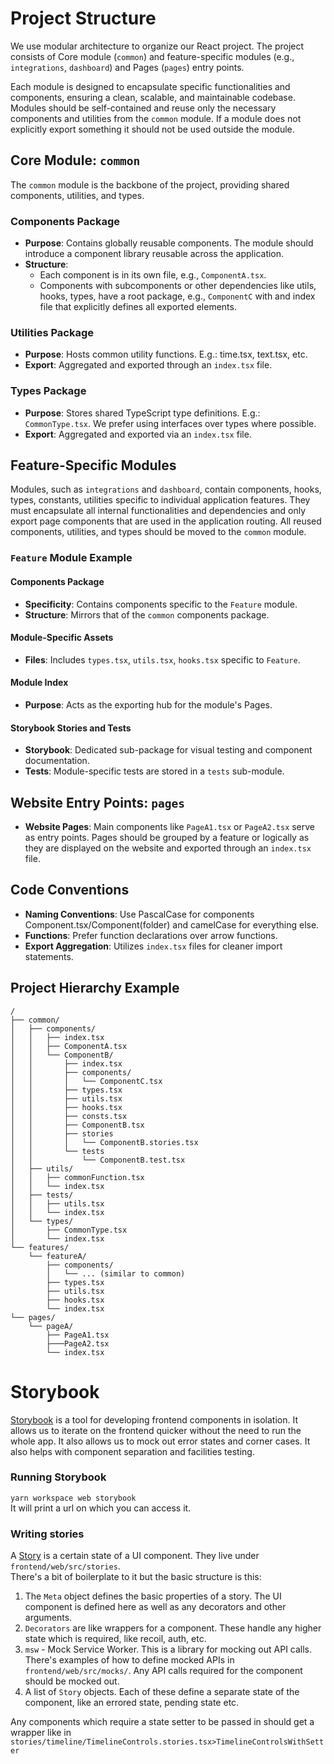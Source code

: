 # Project Structure

We use modular architecture to organize our React project. The project consists of Core module (`common`) and
feature-specific modules (e.g., `integrations`, `dashboard`) and Pages (`pages`) entry points.

Each module is designed to encapsulate specific functionalities and components, ensuring a clean, scalable, and
maintainable codebase. Modules should be self-contained and reuse only the necessary components and utilities from
the `common` module. If a module does not explicitly export something it should not be used outside the module.

## Core Module: `common`

The `common` module is the backbone of the project, providing shared components, utilities, and types.

### Components Package

- **Purpose**: Contains globally reusable components. The module should introduce a component library reusable across
  the application.
- **Structure**:
  - Each component is in its own file, e.g., `ComponentA.tsx`.
  - Components with subcomponents or other dependencies like utils, hooks, types, have a root package,
    e.g., `ComponentC` with and index file that explicitly defines all exported elements.

### Utilities Package

- **Purpose**: Hosts common utility functions. E.g.: time.tsx, text.tsx, etc.
- **Export**: Aggregated and exported through an `index.tsx` file.

### Types Package

- **Purpose**: Stores shared TypeScript type definitions. E.g.: `CommonType.tsx`. We prefer using interfaces over types
  where possible.
- **Export**: Aggregated and exported via an `index.tsx` file.

## Feature-Specific Modules

Modules, such as `integrations` and `dashboard`, contain components, hooks, types, constants, utilities specific to
individual application features. They must encapsulate all internal functionalities and dependencies and only export
page components that are used in the application routing. All reused components, utilities, and types should be moved
to the `common` module.

### `Feature` Module Example

#### Components Package

- **Specificity**: Contains components specific to the `Feature` module.
- **Structure**: Mirrors that of the `common` components package.

#### Module-Specific Assets

- **Files**: Includes `types.tsx`, `utils.tsx`, `hooks.tsx` specific to `Feature`.

#### Module Index

- **Purpose**: Acts as the exporting hub for the module's Pages.

#### Storybook Stories and Tests

- **Storybook**: Dedicated sub-package for visual testing and component documentation.
- **Tests**: Module-specific tests are stored in a `tests` sub-module.

## Website Entry Points: `pages`

- **Website Pages**: Main components like `PageA1.tsx` or `PageA2.tsx` serve as entry points. Pages should be grouped by
  a feature or logically as they are displayed on the website and exported through an `index.tsx` file.

## Code Conventions

- **Naming Conventions**: Use PascalCase for components Component.tsx/Component(folder) and camelCase for everything
  else.
- **Functions**: Prefer function declarations over arrow functions.
- **Export Aggregation**: Utilizes `index.tsx` files for cleaner import statements.

## Project Hierarchy Example

```plaintext
/
├── common/
│   ├── components/
│   │   ├── index.tsx
│   │   ├── ComponentA.tsx
│   │   └── ComponentB/
│   │       ├── index.tsx
│   │       ├── components/
│   │       │   └── ComponentC.tsx
│   │       ├── types.tsx
│   │       ├── utils.tsx
│   │       ├── hooks.tsx
│   │       ├── consts.tsx
│   │       ├── ComponentB.tsx
│   │       ├── stories
│   │       │   └── ComponentB.stories.tsx
│   │       └── tests
│   │           └── ComponentB.test.tsx
│   ├── utils/
│   │   ├── commonFunction.tsx
│   │   └── index.tsx
│   ├── tests/
│   │   ├── utils.tsx
│   │   └── index.tsx
│   └── types/
│       ├── CommonType.tsx
│       └── index.tsx
└── features/
    └── featureA/
        ├── components/
        │   └── ... (similar to common)
        ├── types.tsx
        ├── utils.tsx
        ├── hooks.tsx
        └── index.tsx
└── pages/
    └── pageA/
        ├── PageA1.tsx
        ├───PageA2.tsx
        └── index.tsx
```

# Storybook

[Storybook](https://storybook.js.org) is a tool for developing frontend components in isolation. It allows us to iterate
on the frontend quicker without the need to run the whole app. It also allows us to mock out error states and corner
cases. It also helps with component separation and facilities testing.

### Running Storybook

`yarn workspace web storybook`  
It will print a url on which you can access it.

### Writing stories

A [Story](https://storybook.js.org/docs/react/writing-stories/introduction) is a certain state of a UI component. They
live under `frontend/web/src/stories`.  
There's a bit of boilerplate to it but the basic structure is this:

1. The `Meta` object defines the basic properties of a story. The UI component is defined here as well as any decorators
   and other arguments.
2. `Decorators` are like wrappers for a component. These handle any higher state which is required, like recoil, auth,
   etc.
3. `msw` - Mock Service Worker. This is a library for mocking out API calls. There's examples of how to define mocked
   APIs in `frontend/web/src/mocks/`. Any API calls required for the component should be mocked out.
4. A list of `Story` objects. Each of these define a separate state of the component, like an errored state, pending
   state etc.

Any components which require a state setter to be passed in should get a wrapper like
in `stories/timeline/TimelineControls.stories.tsx>TimelineControlsWithSetter`
